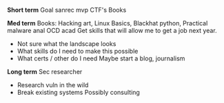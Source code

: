 
**Short term**
Goal sanrec mvp
CTF's
Books 


**Med term**
Books: Hacking art, Linux Basics, Blackhat python, Practical malware anal
OCD acad
Get skills that will allow me to get a job next year.
- Not sure what the landscape looks
- What skills do I need to make this possible 
- What certs / other do I need
Maybe start a blog, journalism 

**Long term**
Sec researcher
- Research vuln in the wild 
- Break existing systems 
Possibly consulting